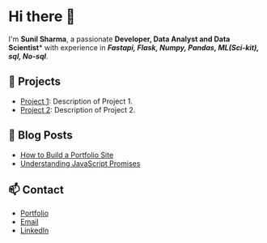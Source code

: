 # Hi there 👋

I'm **Sunil Sharma**, a passionate **Developer, Data Analyst and Data Scientist*** with experience in ***Fastapi, Flask, Numpy, Pandas, ML(Sci-kit), sql, No-sql***.

<!--
**mrxsierra/mrxsierra** is a ✨ _special_ ✨ repository because its `README.md` (this file) appears on your GitHub profile.

Here are some ideas to get you started:

- 🔭 I’m currently working on ...
- 🌱 I’m currently learning ...
- 👯 I’m looking to collaborate on ...
- 🤔 I’m looking for help with ...
- 💬 Ask me about ...
- 📫 How to reach me: ...
- 😄 Pronouns: ...
- ⚡ Fun fact: ...
-->

## 🚀 Projects
- [Project 1](https://github.com/<your-username>/<project1>): Description of Project 1.
- [Project 2](https://github.com/<your-username>/<project2>): Description of Project 2.

## 📝 Blog Posts
- [How to Build a Portfolio Site](https://<your-portfolio-site>/blog/how-to-build-a-portfolio-site)
- [Understanding JavaScript Promises](https://<your-portfolio-site>/blog/understanding-javascript-promises)

## 📫 Contact
- [Portfolio](https://<your-portfolio-site>)
- [Email](mailto:sunilsharma9@outlook.com)
- [LinkedIn](https://www.linkedin.com/in/sunilsharma97/)

